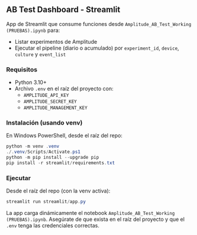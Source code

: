 ## AB Test Dashboard - Streamlit

App de Streamlit que consume funciones desde `Amplitude_AB_Test_Working (PRUEBAS).ipynb` para:
- Listar experimentos de Amplitude
- Ejecutar el pipeline (diario o acumulado) por `experiment_id`, `device`, `culture` y `event_list`

### Requisitos
- Python 3.10+
- Archivo `.env` en el raíz del proyecto con:
  - `AMPLITUDE_API_KEY`
  - `AMPLITUDE_SECRET_KEY`
  - `AMPLITUDE_MANAGEMENT_KEY`

### Instalación (usando venv)

En Windows PowerShell, desde el raíz del repo:

```powershell
python -m venv .venv
./.venv/Scripts/Activate.ps1
python -m pip install --upgrade pip
pip install -r streamlit/requirements.txt
```

### Ejecutar

Desde el raíz del repo (con la venv activa):

```powershell
streamlit run streamlit/app.py
```

La app carga dinámicamente el notebook `Amplitude_AB_Test_Working (PRUEBAS).ipynb`. Asegúrate de que exista en el raíz del proyecto y que el `.env` tenga las credenciales correctas.


